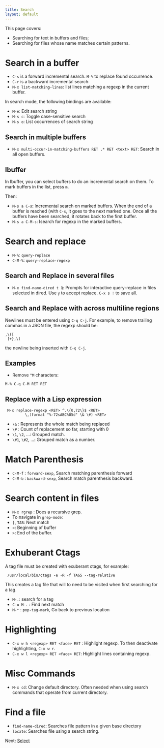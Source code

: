 ```yaml
---
title: Search
layout: default
---
```


This page covers:

- Searching for text in buffers and files;
- Searching for files whose name matches certain patterns.

# Search in a buffer

- `C-s` is a forward incremental search.  `M-%` to replace found occurrence.
- `C-r` is a backward incremental search
- `M-x list-matching-lines`: list lines matching a regexp in the
  current buffer.

In search mode, the following bindings are available:

- `M-e`: Edit search string
- `M-s c`: Toggle case-sensitive search
- `M-s o`: List occurrences of search string

## Search in multiple buffers

- `M-x multi-occur-in-matching-buffers RET .* RET <text> RET`: Search
  in all open buffers.

## Ibuffer

In Ibuffer, you can select buffers to do an incremental search on them.  To mark buffers in the list, press `m`.

Then:

- `M-s a C-s`: Incremental search on marked buffers.  When the end of
  a buffer is reached (with `C-s`, it goes to the next marked one.
  Once all the buffers have been searched, it rotates back to the
  first buffer.
- `M-s a C-M-s`: Isearch for regexp in the marked buffers.

# Search and replace

- `M-%`: `query-replace`
- `C-M-%`: `query-replace-regexp`

## Search and Replace in several files

- `M-x find-name-dired t Q`: Prompts for interactive query-replace in files
  selected in dired.  Use `y` to accept replace. `C-x s !` to save
  all.

## Search and Replace with across multiline regions

Newlines must be entered using `C-q C-j`.  For example, to remove
trailing commas in a JSON file, the regexp should be:

```
,\([
 ]+},\)
```

the newline being inserted with `C-q C-j`.

## Examples

- Remove `^M` characters:

```
M-% C-q C-M RET RET
```

## Replace with a Lisp expression

```
 M-x replace-regexp <RET> ^.\{0,72\}$ <RET>
         \,(format "%-72sABC%05d" \& \#) <RET>
```

- `\&` : Represents the whole match being replaced
- `\#` : Count of replacement so far, starting with 0
- `\1`, `\2`, ...: Grouped match.
- `\#1`, `\#2`, ...: Grouped match as a number.

# Match Parenthesis

- `C-M-f` : `forward-sexp`, Search matching parenthesis forward
- `C-M-b` : `backward-sexp`, Search match parenthesis backward.

# Search content in files

- `M-x rgrep` : Does a recursive grep.
- To navigate in `grep-mode`:
- `}`, `TAB`: Next match
- `<`: Beginning of buffer
- `>`: End of the buffer.

# Exhuberant Ctags

A tag file must be created with exuberant ctags, for example:

     /usr/local/bin/ctags -e -R -f TAGS --tag-relative

This creates a tag file that will to need to be visited when first searching for a tag.

- `M-.`: search for a tag
- `C-u M-.` : Find next match
- `M-*` : `pop-tag-mark`, Go back to previous location

# Highlighting

- `C-x w h <regexp> RET <face> RET` : Highlight regexp.  To then deactivate highlighting, `C-x
  w r`.
- `C-x w l <regexp> RET <face> RET`: Highlight lines containing regexp.

# Misc Commands

- `M-x cd`: Change default directory.  Often needed when using search
  commands that operate from current directory.


# Find a file

  - `find-name-dired`: Searches file pattern in a given base directory
  - `locate`: Searches file using a search string.


Next: [Select](select.html)
